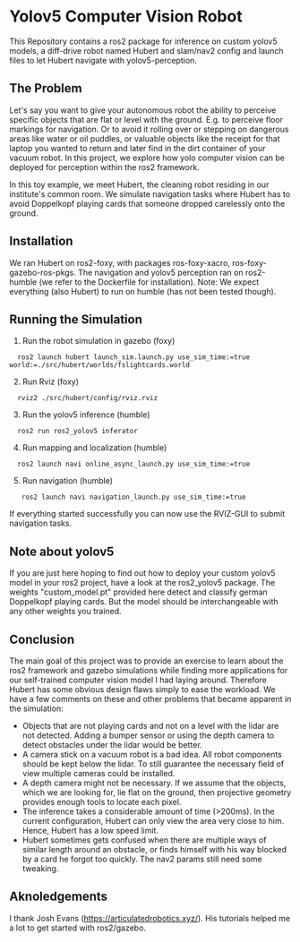 # Yolov5 Computer Vision Robot

This Repository contains a ros2 package for inference on custom yolov5 models, a diff-drive robot named Hubert and slam/nav2 config and launch files to let Hubert navigate with yolov5-perception.

## The Problem 

Let's say you want to give your autonomous robot the ability to perceive specific objects that are flat or level with the ground. E.g. to perceive floor markings for navigation. Or to avoid it rolling over or stepping on dangerous areas like water or oil puddles, or valuable objects like the receipt for that laptop you wanted to return and later find in the dirt container of your vacuum robot. In this project, we explore how yolo computer vision can be deployed for perception within the ros2 framework.

In this toy example, we meet Hubert, the cleaning robot residing in our institute's common room. We simulate navigation tasks where Hubert has to avoid Doppelkopf playing cards that someone dropped carelessly onto the ground. 

## Installation

We ran Hubert on ros2-foxy, with packages ros-foxy-xacro, ros-foxy-gazebo-ros-pkgs. The navigation and yolov5 perception ran on ros2-humble (we refer to the Dockerfile for installation). Note: We expect everything (also Hubert) to run on humble (has not been tested though).

## Running the Simulation

1. Run the robot simulation in gazebo (foxy)
  ```      
    ros2 launch hubert launch_sim.launch.py use_sim_time:=true world:=./src/hubert/worlds/fslightcards.world 
  ```
2. Run Rviz (foxy)
  ```
    rviz2 ./src/hubert/config/rviz.rviz 
  ```
3. Run the yolov5 inference (humble)
  ```
    ros2 run ros2_yolov5 inferator
  ```
4. Run mapping and localization (humble)
  ```
    ros2 launch navi online_async_launch.py use_sim_time:=true
  ```
5. Run navigation (humble)
  ```
     ros2 launch navi navigation_launch.py use_sim_time:=true
  ```
If everything started successfully you can now use the RVIZ-GUI to submit navigation tasks. 


## Note about yolov5

If you are just here hoping to find out how to deploy your custom yolov5 model in your ros2 project, have a look at the ros2_yolov5 package. The weights "custom_model.pt" provided here detect and classify german Doppelkopf playing cards. But the model should be interchangeable with any other weights you trained. 


## Conclusion

The main goal of this project was to provide an exercise to learn about the ros2 framework and gazebo simulations while finding more applications for our self-trained computer vision model I had laying around. Therefore Hubert has some obvious design flaws simply to ease the workload. We have a few comments on these and other problems that became apparent in the simulation:

* Objects that are not playing cards and not on a level with the lidar are not detected. Adding a bumper sensor or using the depth camera to detect obstacles under the lidar would be better. 
* A camera stick on a vacuum robot is a bad idea. All robot components should be kept below the lidar. To still guarantee the necessary field of view multiple cameras could be installed. 
* A depth camera might not be necessary. If we assume that the objects, which we are looking for, lie flat on the ground, then projective geometry provides enough tools to locate each pixel. 
* The inference takes a considerable amount of time (>200ms). In the current configuration, Hubert can only view the area very close to him. Hence, Hubert has a low speed limit.
* Hubert sometimes gets confused when there are multiple ways of similar length around an obstacle, or finds himself with his way blocked by a card he forgot too quickly. The nav2 params still need some tweaking. 

## Aknoledgements

I thank Josh Evans (https://articulatedrobotics.xyz/). His tutorials helped me a lot to get started with ros2/gazebo. 
